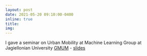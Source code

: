 ```yaml
---
layout: post
date: 2021-05-20 09:10:00-0400
inline: true
title:
img:
---
```


I gave a seminar on Urban Mobility at Machine Learning Group at Jagiellonian University [GMUM](http://www.gmum.net) - [slides](/./assets/pdf/GMUM.pdf)
